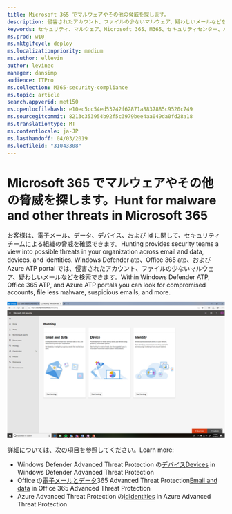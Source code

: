 ```yaml
---
title: Microsoft 365 でマルウェアやその他の脅威を探します。
description: 侵害されたアカウント、ファイルの少ないマルウェア、疑わしいメールなどを検索する方法について説明します。
keywords: セキュリティ、マルウェア、Microsoft 365、M365、セキュリティセンター、ハント、探し、Windows Defender atp、Office 365 atp、Azure atp
ms.prod: w10
ms.mktglfcycl: deploy
ms.localizationpriority: medium
ms.author: ellevin
author: levinec
manager: dansimp
audience: ITPro
ms.collection: M365-security-compliance
ms.topic: article
search.appverid: met150
ms.openlocfilehash: e10ec5cc54ed53242f62871a8837885c9520c749
ms.sourcegitcommit: 8213c353954b92f5c3979bee4aa049da0fd28a18
ms.translationtype: MT
ms.contentlocale: ja-JP
ms.lasthandoff: 04/03/2019
ms.locfileid: "31043308"
---
```

# <a name="hunt-for-malware-and-other-threats-in-microsoft-365"></a><span data-ttu-id="e75e8-104">Microsoft 365 でマルウェアやその他の脅威を探します。</span><span class="sxs-lookup"><span data-stu-id="e75e8-104">Hunt for malware and other threats in Microsoft 365</span></span>

<span data-ttu-id="e75e8-105">お客様は、電子メール、データ、デバイス、および id に関して、セキュリティチームによる組織の脅威を確認できます。</span><span class="sxs-lookup"><span data-stu-id="e75e8-105">Hunting provides security teams a view into possible threats in your organization across email and data, devices, and identities.</span></span> <span data-ttu-id="e75e8-106">Windows Defender atp、Office 365 atp、および Azure ATP portal では、侵害されたアカウント、ファイルの少ないマルウェア、疑わしいメールなどを検索できます。</span><span class="sxs-lookup"><span data-stu-id="e75e8-106">Within Windows Defender ATP, Office 365 ATP, and Azure ATP portals you can look for compromised accounts, file less malware, suspicious emails, and more.</span></span>

![探しているページ](./media/security-docs/hunt.png)

<span data-ttu-id="e75e8-108">詳細については、次の項目を参照してください。</span><span class="sxs-lookup"><span data-stu-id="e75e8-108">Learn more:</span></span>

* <span data-ttu-id="e75e8-109">Windows Defender Advanced Threat Protection の[デバイス](https://docs.microsoft.com/en-us/windows/security/threat-protection/windows-defender-atp/advanced-hunting-windows-defender-advanced-threat-protection)</span><span class="sxs-lookup"><span data-stu-id="e75e8-109">[Devices](https://docs.microsoft.com/en-us/windows/security/threat-protection/windows-defender-atp/advanced-hunting-windows-defender-advanced-threat-protection) in Windows Defender Advanced Threat Protection</span></span>
* <span data-ttu-id="e75e8-110">Office の[電子メールとデータ](https://docs.microsoft.com/en-us/office365/securitycompliance/office-365-atp)365 Advanced Threat Protection</span><span class="sxs-lookup"><span data-stu-id="e75e8-110">[Email and data](https://docs.microsoft.com/en-us/office365/securitycompliance/office-365-atp) in Office 365 Advanced Threat Protection</span></span>
* <span data-ttu-id="e75e8-111">Azure Advanced Threat Protection の[id](https://docs.microsoft.com/en-us/azure-advanced-threat-protection/investigate-a-user)</span><span class="sxs-lookup"><span data-stu-id="e75e8-111">[Identities](https://docs.microsoft.com/en-us/azure-advanced-threat-protection/investigate-a-user) in Azure Advanced Threat Protection</span></span>
